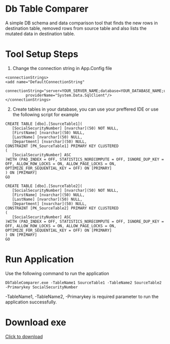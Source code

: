 # Db Table Comparer
A simple DB schema and data comparison tool that finds the new rows in destination table, removed rows from source table and also lists the mutated data in destination table.


# Tool Setup Steps
1. Change the connection string in App.Config file
```
<connectionStrings>
<add name="DefaultConnectionString" 
		 connectionString="server=YOUR_SERVER_NAME;database=YOUR_DATABASE_NAME;uid=YOUR_DATABASE_USERNAME;password=YOUR_DATABASE_PASSWORD;Trusted_Connection=True;"
		 providerName="System.Data.SqlClient"/>
</connectionStrings>
```
2. Create tables in your database, you can use your preffered IDE or use the following script for example
```
CREATE TABLE [dbo].[SourceTable1](
   [SocialSecurityNumber] [nvarchar](50) NOT NULL,
   [FirstName] [nvarchar](50) NULL,
   [LastName] [nvarchar](50) NULL,
   [Department] [nvarchar](50) NULL,
CONSTRAINT [PK_SourceTable1] PRIMARY KEY CLUSTERED 
(
   [SocialSecurityNumber] ASC
)WITH (PAD_INDEX = OFF, STATISTICS_NORECOMPUTE = OFF, IGNORE_DUP_KEY = OFF, ALLOW_ROW_LOCKS = ON, ALLOW_PAGE_LOCKS = ON, OPTIMIZE_FOR_SEQUENTIAL_KEY = OFF) ON [PRIMARY]
) ON [PRIMARY]
GO

CREATE TABLE [dbo].[SourceTable2](
   [SocialSecurityNumber] [nvarchar](50) NOT NULL,
   [FirstName] [nvarchar](50) NULL,
   [LastName] [nvarchar](50) NULL,
   [Department] [nvarchar](50) NULL,
CONSTRAINT [PK_SourceTable2] PRIMARY KEY CLUSTERED 
(
   [SocialSecurityNumber] ASC
)WITH (PAD_INDEX = OFF, STATISTICS_NORECOMPUTE = OFF, IGNORE_DUP_KEY = OFF, ALLOW_ROW_LOCKS = ON, ALLOW_PAGE_LOCKS = ON, OPTIMIZE_FOR_SEQUENTIAL_KEY = OFF) ON [PRIMARY]
) ON [PRIMARY]
GO
```

# Run Application
Use the following command to run the application
```
DbTableComparer.exe -TableName1 SourceTable1 -TableName2 SourceTable2 -Primarykey SocialSecurityNumber
```
-TableName1, -TableName2, -Primarykey is required parameter to run the application successfully.

# Download exe
<a href="https://github.com/ony19161/DbTableComparer/blob/main/DbTableComparer_v.0.zip" download>Click to download</a>

